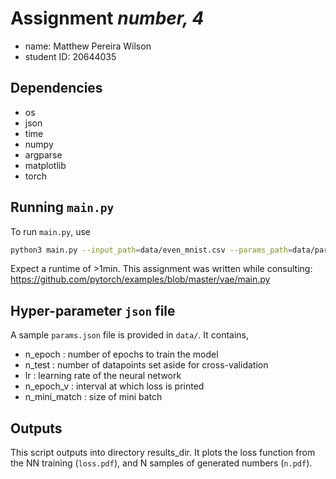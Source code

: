 # Assignment *number, 4*

- name: Matthew Pereira Wilson
- student ID: 20644035

## Dependencies

- os
- json
- time
- numpy
- argparse
- matplotlib
- torch

## Running `main.py`

To run `main.py`, use

```sh
python3 main.py --input_path=data/even_mnist.csv --params_path=data/params.json -o=results_dir -n=100 -v=2 -cuda=1
```

Expect a runtime of >1min. This assignment was written while consulting: https://github.com/pytorch/examples/blob/master/vae/main.py

## Hyper-parameter `json` file

A sample `params.json` file is provided in `data/`. It contains,

- n_epoch      : number of epochs to train the model
- n_test       : number of datapoints set aside for cross-validation
- lr           : learning rate of the neural network
- n_epoch_v    : interval at which loss is printed
- n_mini_match : size of mini batch

## Outputs

This script outputs into directory results_dir. It plots the loss function from the NN training (`loss.pdf`), and N samples of generated numbers (`n.pdf`).
